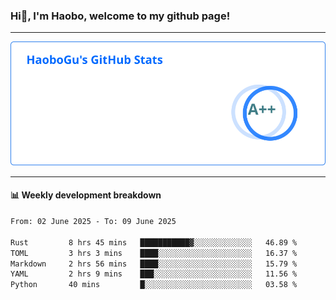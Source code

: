 <!--<h2 align="center"> Hi👋, I'm Haobo, welcome to my github page! </h2>-->
### Hi👋, I'm Haobo, welcome to my github page!
-------

<img href="https://github.com/HaoboGu" src="assets/stats.svg" alt="github stats" /> 

-------

#### 📊 **Weekly development breakdown**
<!--START_SECTION:waka-->

```txt
From: 02 June 2025 - To: 09 June 2025

Rust         8 hrs 45 mins   ███████████▓░░░░░░░░░░░░░   46.89 %
TOML         3 hrs 3 mins    ████░░░░░░░░░░░░░░░░░░░░░   16.37 %
Markdown     2 hrs 56 mins   ████░░░░░░░░░░░░░░░░░░░░░   15.79 %
YAML         2 hrs 9 mins    ███░░░░░░░░░░░░░░░░░░░░░░   11.56 %
Python       40 mins         █░░░░░░░░░░░░░░░░░░░░░░░░   03.58 %
```

<!--END_SECTION:waka-->
<!--
backup url: https://github-readme-status-dusky-ten.vercel.app/api?username=HaoboGu&count_private=true&show_icons=true&theme=transparent&border_color=2f80ed
-->
<!--
**HaoboGu/HaoboGu** is a ✨ _special_ ✨ repository because its `README.md` (this file) appears on your GitHub profile.

Here are some ideas to get you started:

- 🔭 I’m currently working on AI-assisted programming tools
- 🌱 I’m currently learning ...
- 👯 I’m looking to collaborate on ...
- 🤔 I’m looking for help with ...
- 💬 Ask me about ...
- 📫 How to reach me: ...
- 😄 Pronouns: ...
- ⚡ Fun fact: ...
-->
